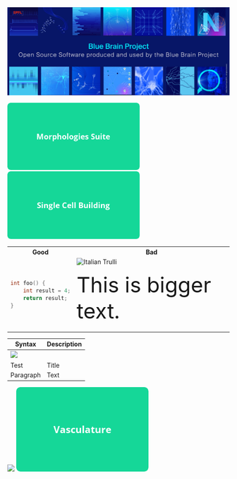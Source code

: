 <img alt="BBP Banner Banner" src="https://github.com/alextestuser001/alextestuser001/raw/main/images/banner.jpg" width="1000"/>

[<img src="https://github.com/alextestuser001/alextestuser001/raw/main/images/button_morphologies-suite.png" width="300">](https://github.com/BlueBrain/morphology-suite)  [<img src="https://github.com/alextestuser001/alextestuser001/raw/main/images/button_single-cell-building.png" width="300">](https://github.com/BlueBrain/singlecell-emodel-suite)
<table>
<tr>
<th> Good </th>
<th> Bad </th>
</tr>
<tr>
<td>

```c++
int foo() {
    int result = 4;
    return result;
}
```

</td>
<td>
<img src="https://github.com/alextestorganization/.github/raw/main/images/00.-BBP-Thumbnail-Atlas-suite.jpg" alt="Italian Trulli">

<font size="+6">This is bigger text.</font>

</td>
</tr>
</table>



| Syntax | Description |
| ----------- | ----------- |
| [<img src="https://github.com/alextestorganization/.github/raw/main/images/00.-BBP-Thumbnail-Atlas-suite.jpg" width="300">](https://github.com/BlueBrain/vasculature-suite)
 Test | Title |
| Paragraph | Text |

[<img src="https://github.com/alextestorganization/.github/raw/main/images/00.-BBP-Thumbnail-Atlas-suite.jpg" width="300">](https://github.com/BlueBrain/vasculature-suite)
 [<img src="https://github.com/alextestuser001/alextestuser001/raw/main/images/button_vasculature.png" width="300">](https://github.com/BlueBrain/vasculature-suite)

